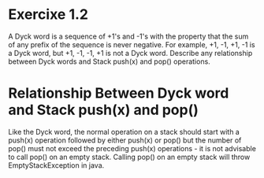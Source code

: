 # Exercixe 1.2
A Dyck word is a sequence of +1's and -1's with the property that the sum of any prefix of the sequence is never negative.
For example, +1, -1, +1, -1 is a Dyck word, but +1, -1, -1, +1 is not a Dyck word. 
Describe any relationship between Dyck words and Stack push(x) and pop() operations.

# Relationship Between Dyck word and Stack push(x) and pop()
Like the Dyck word, the normal operation on a stack should start with a push(x) operation followed by either push(x) or pop()
but the number of pop() must not exceed the preceding push(x) operations - it is not advisable to call pop() on an empty stack. 
Calling pop() on an empty stack will throw EmptyStackException in java.